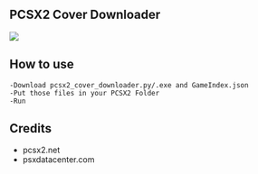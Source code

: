 ## PCSX2 Cover Downloader  
![](https://i.imgur.com/RhmZPxw.png)  

## How to use  
```
-Download pcsx2_cover_downloader.py/.exe and GameIndex.json
-Put those files in your PCSX2 Folder
-Run
```

## Credits
* pcsx2.net
* psxdatacenter.com
